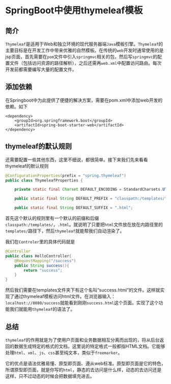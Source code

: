 # SpringBoot中使用thymeleaf模板
## 简介

```Thymeleaf```是适用于Web和独立环境的现代服务器端```Java```模板引擎。```Thymeleaf```的主要目标是在开发工作中带来优雅的自然模板。在传统的```web```开发时通常使用的是jsp页面，首先需要在```pom```文件中引入```springmvc```相关的包，然后写```springmvc```的配置文件（包括访问资源的路径解析），之后还需再```web.xml```中配置访问路由。每次开发前都需要编写大量的配置文件。
## 添加依赖
在Springboot中为此提供了便捷的解决方案，需要在pom.xml中添加web开发的依赖。如下
```
<dependency>
	<groupId>org.springframework.boot</groupId>
	<artifactId>spring-boot-starter-web</artifactId>
</dependency>
```
## thymeleaf的默认规则
还需要配置一些其他东西，这里不细说，都很简单。接下来我们先来看看thymeleaf的默认规则
```java
@ConfigurationProperties(prefix = "spring.thymeleaf")
public class ThymeleafProperties {

	private static final Charset DEFAULT_ENCODING = StandardCharsets.UTF_8;

	public static final String DEFAULT_PREFIX = "classpath:/templates/";

	public static final String DEFAULT_SUFFIX = ".html";
```

首先这个默认的规则里有一个默认的前缀和后缀```classpath:/templates/```，```.html```。就说明了只要把```html```文件放在放在内路径里的```templates/```路径下，然后```thymeleaf```就能帮我们自动渲染了。

我们在```Controler```里的具体代码就是

```java
@Controller
public class HelloController{
    @RequestMapping("/success")
    public String success(){
        return "success";
    }
}

```
然后我们需要在templates文件夹下有这个名叫“success.html”的文件。这样就实现了通过thymeleaf模板访问html文件。在浏览器输入：```localhost://8080/success```就能看到刚刚```success.html```这个页面。实现了这个功能我们就能用```thymeleaf```的语法了。
## 总结
```thymeleaf```的作用就是为了使用户页面和业务数据相互分离而出现的，将从后台返回的数据生成特定的格式的文档，这里说的特定格式一般都指HTML文档。它能够处理```html```、```xml```、```js```、```css```甚至纯文本，类似于```freemarker```。

它的优点是语法优雅易懂、原型即页面、遵从web标准。原型即页面是它的特色，所谓原型即页面，就是你写的```html```，静态的去访问是什么样，动态的去访问还是这样，只不过动态的时候会把数据填充进去。
